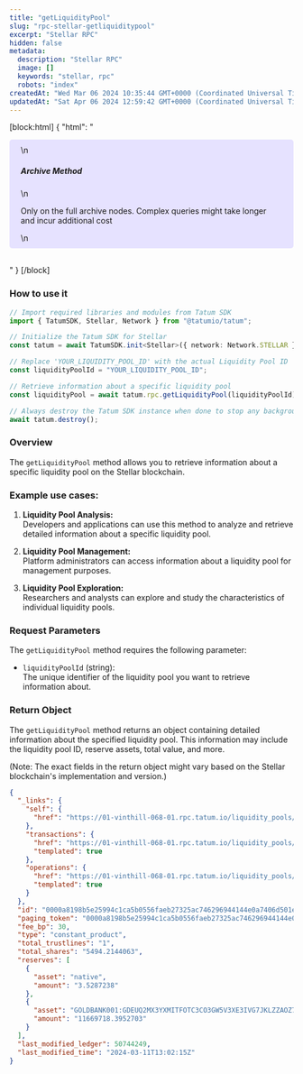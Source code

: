 ```yaml
---
title: "getLiquidityPool"
slug: "rpc-stellar-getliquiditypool"
excerpt: "Stellar RPC"
hidden: false
metadata: 
  description: "Stellar RPC"
  image: []
  keywords: "stellar, rpc"
  robots: "index"
createdAt: "Wed Mar 06 2024 10:35:44 GMT+0000 (Coordinated Universal Time)"
updatedAt: "Sat Apr 06 2024 12:59:42 GMT+0000 (Coordinated Universal Time)"
---
```

[block:html]
{
  "html": "<div style="padding: 10px 20px; border-radius: 5px; background-color: #e6e2ff; margin: 0 0 30px 0;">\n  <h5>Archive Method</h5>\n  <p>Only on the full archive nodes. Complex queries might take longer and incur additional cost</p>\n</div>"
}
[/block]


### How to use it

```typescript
// Import required libraries and modules from Tatum SDK
import { TatumSDK, Stellar, Network } from "@tatumio/tatum";

// Initialize the Tatum SDK for Stellar
const tatum = await TatumSDK.init<Stellar>({ network: Network.STELLAR });

// Replace 'YOUR_LIQUIDITY_POOL_ID' with the actual Liquidity Pool ID
const liquidityPoolId = "YOUR_LIQUIDITY_POOL_ID";

// Retrieve information about a specific liquidity pool
const liquidityPool = await tatum.rpc.getLiquidityPool(liquidityPoolId);

// Always destroy the Tatum SDK instance when done to stop any background processes
await tatum.destroy();
```

### Overview

The `getLiquidityPool` method allows you to retrieve information about a specific liquidity pool on the Stellar blockchain.

### Example use cases:

1. **Liquidity Pool Analysis:**  
   Developers and applications can use this method to analyze and retrieve detailed information about a specific liquidity pool.

2. **Liquidity Pool Management:**  
   Platform administrators can access information about a liquidity pool for management purposes.

3. **Liquidity Pool Exploration:**  
   Researchers and analysts can explore and study the characteristics of individual liquidity pools.

### Request Parameters

The `getLiquidityPool` method requires the following parameter:

- `liquidityPoolId` (string):  
  The unique identifier of the liquidity pool you want to retrieve information about.

### Return Object

The `getLiquidityPool` method returns an object containing detailed information about the specified liquidity pool. This information may include the liquidity pool ID, reserve assets, total value, and more.

(Note: The exact fields in the return object might vary based on the Stellar blockchain's implementation and version.)

```json
{
  "_links": {
    "self": {
      "href": "https://01-vinthill-068-01.rpc.tatum.io/liquidity_pools/0000a8198b5e25994c1ca5b0556faeb27325ac746296944144e0a7406d501e8a"
    },
    "transactions": {
      "href": "https://01-vinthill-068-01.rpc.tatum.io/liquidity_pools/0000a8198b5e25994c1ca5b0556faeb27325ac746296944144e0a7406d501e8a/transactions{?cursor,limit,order}",
      "templated": true
    },
    "operations": {
      "href": "https://01-vinthill-068-01.rpc.tatum.io/liquidity_pools/0000a8198b5e25994c1ca5b0556faeb27325ac746296944144e0a7406d501e8a/operations{?cursor,limit,order}",
      "templated": true
    }
  },
  "id": "0000a8198b5e25994c1ca5b0556faeb27325ac746296944144e0a7406d501e8a",
  "paging_token": "0000a8198b5e25994c1ca5b0556faeb27325ac746296944144e0a7406d501e8a",
  "fee_bp": 30,
  "type": "constant_product",
  "total_trustlines": "1",
  "total_shares": "5494.2144063",
  "reserves": [
    {
      "asset": "native",
      "amount": "3.5287238"
    },
    {
      "asset": "GOLDBANK001:GDEUQ2MX3YXMITFOTC3CO3GW5V3XE3IVG7JKLZZAOZ7WFYIN256INDUS",
      "amount": "11669718.3952703"
    }
  ],
  "last_modified_ledger": 50744249,
  "last_modified_time": "2024-03-11T13:02:15Z"
}
```

